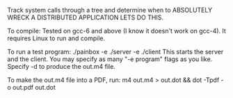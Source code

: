 Track system calls through a tree and determine when to ABSOLUTELY WRECK A DISTRIBUTED APPLICATION LETS DO THIS.

To compile: Tested on gcc-6 and above (I know it doesn't work on gcc-4). It requires Linux to run and compile.

To run a test program:
./painbox -e ./server -e ./client
This starts the server and the client. You may specify as many "-e program" flags as you like. Specify -d to produce the out.m4 file.

To make the out.m4 file into a PDF, run:
m4 out.m4 > out.dot && dot -Tpdf -o out.pdf out.dot

